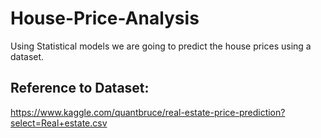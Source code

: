 # House-Price-Analysis
Using Statistical models we are going to predict the house prices using a dataset.

## Reference to Dataset:

https://www.kaggle.com/quantbruce/real-estate-price-prediction?select=Real+estate.csv

